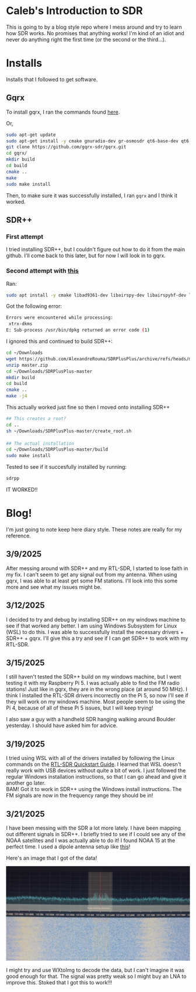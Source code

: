 # Caleb's Introduction to SDR
This is going to by a blog style repo where I mess around and try to learn how SDR works. No promises that anything works! I'm kind of an idiot and never do anything right the first time (or the second or the third...).

# Installs
Installs that I followed to get software.

## Gqrx
To install gqrx, I ran the commands found [here](https://www.gqrx.dk/download/gqrx-sdr-for-the-raspberry-pi).

Or,
```bash
sudo apt-get update
sudo apt-get install -y cmake gnuradio-dev gr-osmosdr qt6-base-dev qt6-svg-dev qt6-wayland libasound2-dev libjack-jackd2-dev portaudio19-dev libpulse-dev
git clone https://github.com/gqrx-sdr/gqrx.git
cd gqrx/
mkdir build
cd build
cmake ..
make
sudo make install
```

Then, to make sure it was successfully installed, I ran `gqrx` and I think it worked.

## SDR++
### First attempt
I tried installing SDR++, but I couldn't figure out how to do it from the main github. I'll come back to this later, but for now I will look in to gqrx.
###  Second attempt with [this](https://www.aaronrombaut.com/build-sdr-on-raspberry-pi-5/)

Ran:
```sh
sudo apt install -y cmake libad9361-dev libairspy-dev libairspyhf-dev libfftw3-dev libglfw3-dev libhackrf-dev libiio-dev librtaudio-dev libvolk2-dev libzstd-dev
```

Got the following error:
```bash
Errors were encountered while processing:
 xtrx-dkms
E: Sub-process /usr/bin/dpkg returned an error code (1)
```

I ignored this and continued to build SDR++:
```bash
cd ~/Downloads
wget https://github.com/AlexandreRouma/SDRPlusPlus/archive/refs/heads/master.zip
unzip master.zip
cd ~/Downloads/SDRPlusPlus-master
mkdir build
cd build
cmake ..
make -j4
```

This actually worked just fine so then I moved onto installing SDR++
```bash
## This creates a root?
cd ..
sh ~/Downloads/SDRPlusPlus-master/create_root.sh

## The actual installation
cd ~/Downloads/SDRPlusPlus-master/build
sudo make install
```

Tested to see if it succesfully installed by running:
```bash
sdrpp
```
IT WORKED!!

# Blog!
I'm just going to note keep here diary style. These notes are really for my reference.
 
3/9/2025
---
After messing around with SDR++ and my RTL-SDR, I started to lose faith in my fix. I can't seem to get any signal out from my antenna. When using gqrx, I was able to at least get some FM stations. I'll look into this some more and see what my issues might be.

3/12/2025
---
I decided to try and debug by installing SDR++ on my windows machine to see if that worked any better. I am using Windows Subsystem for Linux (WSL) to do this. I was able to successfully install the necessary drivers + SDR++ + gqrx. I'll give this a try and see if I can get SDR++ to work with my RTL-SDR.

3/15/2025
---
I still haven't tested the SDR++ build on my windows machine, but I went testing it with my Raspberry Pi 5. I was actually able to find the FM radio stations! Just like in gqrx, they are in the wrong place (at around 50 MHz). I think I installed the RTL-SDR drivers incorrectly on the Pi 5, so now I'll see if they will work on my windows machine. Most people seem to be using the Pi 4, because of all of these Pi 5 issues, but I will keep trying!

I also saw a guy with a handheld SDR hanging walking around Boulder yesterday. I should have asked him for advice.

3/19/2025
---
I tried using WSL with all of the drivers installed by following the Linux commands on the [RTL-SDR Quickstart Guide](https://www.rtl-sdr.com/V4/). I learned that WSL doesn't really work with USB devices without quite a bit of work. I just followed the regular Windows installation instructions, so that I can go ahead and give it another go later.                        
BAM! Got it to work in SDR++ using the Windows install instructions. The FM signals are now in the frequency range they should be in!

3/21/2025
---
I have been messing with the SDR a lot more lately. I have been mapping out different signals in SDR++. I briefly tried to see if I could see any of the NOAA satellites and I was actually able to do it! I found NOAA 15 at the perfect time. I used a dipole antenna setup like [this](https://www.rtl-sdr.com/simple-noaameteor-weather-satellite-antenna-137-mhz-v-dipole/)!

Here's an image that I got of the data!

![NOAA 15](images/first_NOAA15.jpg)

I might try and use WXtoImg to decode the data, but I can't imagine it was good enough for that. The signal was pretty weak so I might buy an LNA to improve this. Stoked that I got this to work!!!

